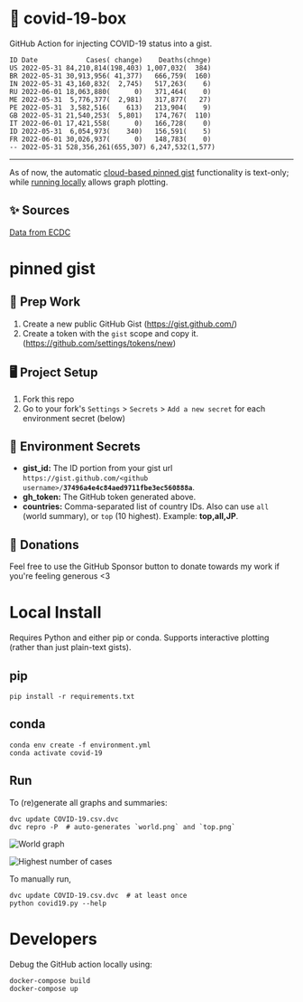 # 🏥 covid-19-box

GitHub Action for injecting COVID-19 status into a gist.

```
ID Date            Cases( change)    Deaths(chnge)
US 2022-05-31 84,210,814(198,403) 1,007,032(  384)
BR 2022-05-31 30,913,956( 41,377)   666,759(  160)
IN 2022-05-31 43,160,832(  2,745)   517,263(    6)
RU 2022-06-01 18,063,880(      0)   371,464(    0)
ME 2022-05-31  5,776,377(  2,981)   317,877(   27)
PE 2022-05-31  3,582,516(    613)   213,904(    9)
GB 2022-05-31 21,540,253(  5,801)   174,767(  110)
IT 2022-06-01 17,421,558(      0)   166,728(    0)
ID 2022-05-31  6,054,973(    340)   156,591(    5)
FR 2022-06-01 30,026,937(      0)   148,783(    0)
-- 2022-05-31 528,356,261(655,307) 6,247,532(1,577)
```

---

As of now, the automatic [cloud-based pinned gist](#pinned-gist) functionality is text-only;
while [running locally](#local-install) allows graph plotting.

## ✨ Sources

[Data from ECDC](https://www.ecdc.europa.eu/en/publications-data/download-todays-data-geographic-distribution-covid-19-cases-worldwide)

# pinned gist

## 🎒 Prep Work
1. Create a new public GitHub Gist (https://gist.github.com/)
1. Create a token with the `gist` scope and copy it. (https://github.com/settings/tokens/new)

## 🖥 Project Setup
1. Fork this repo
1. Go to your fork's `Settings` > `Secrets` > `Add a new secret` for each environment secret (below)

## 🤫 Environment Secrets
- **gist_id:** The ID portion from your gist url `https://gist.github.com/<github username>/`**`37496a4e4c84aed9711fbe3ec560888a`**.
- **gh_token:** The GitHub token generated above.
- **countries:** Comma-separated list of country IDs. Also can use `all` (world summary), or `top` (10 highest). Example: **top,all,JP**.

## 💸 Donations

Feel free to use the GitHub Sponsor button to donate towards my work if you're feeling generous <3

# Local Install

Requires Python and either pip or conda. Supports interactive plotting (rather than just plain-text gists).

## pip

```
pip install -r requirements.txt
```

## conda

```
conda env create -f environment.yml
conda activate covid-19
```

## Run

To (re)generate all graphs and summaries:

```
dvc update COVID-19.csv.dvc
dvc repro -P  # auto-generates `world.png` and `top.png`
```

![World graph](world.png)

![Highest number of cases](top.png)

To manually run,

```
dvc update COVID-19.csv.dvc  # at least once
python covid19.py --help
```

# Developers

Debug the GitHub action locally using:

```
docker-compose build
docker-compose up
```
